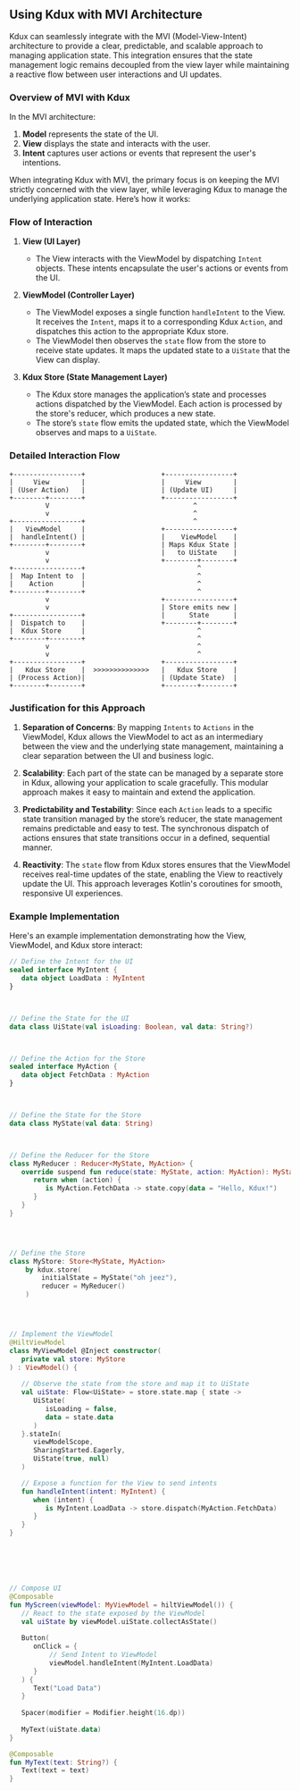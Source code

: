 ## Using Kdux with MVI Architecture

Kdux can seamlessly integrate with the MVI (Model-View-Intent) architecture to provide a clear, predictable, and
scalable approach to managing application state. This integration ensures that the state management logic remains
decoupled from the view layer while maintaining a reactive flow between user interactions and UI updates.

### Overview of MVI with Kdux

In the MVI architecture:

1. **Model** represents the state of the UI.
2. **View** displays the state and interacts with the user.
3. **Intent** captures user actions or events that represent the user's intentions.

When integrating Kdux with MVI, the primary focus is on keeping the MVI strictly concerned with the view layer, while
leveraging Kdux to manage the underlying application state. Here’s how it works:

### Flow of Interaction

1. **View (UI Layer)**
    - The View interacts with the ViewModel by dispatching `Intent` objects. These intents encapsulate the user's
      actions or events from the UI.

2. **ViewModel (Controller Layer)**
    - The ViewModel exposes a single function `handleIntent` to the View. It receives the `Intent`, maps it to a
      corresponding Kdux `Action`, and dispatches this action to the appropriate Kdux store.
    - The ViewModel then observes the `state` flow from the store to receive state updates. It maps the updated state to
      a `UiState` that the View can display.

3. **Kdux Store (State Management Layer)**
    - The Kdux store manages the application’s state and processes actions dispatched by the ViewModel. Each action is
      processed by the store's reducer, which produces a new state.
    - The store’s `state` flow emits the updated state, which the ViewModel observes and maps to a `UiState`.

### Detailed Interaction Flow

```plaintext
+-----------------+                   +-----------------+                               
|     View        |                   |     View        |                               
| (User Action)   |                   | (Update UI)     |                               
+--------+--------+                   +-----------------+                               
         V                                    ^                
         v                                    ^
+-----------------+                           ^
|   ViewModel     |                   +-----------------+  
|  handleIntent() |                   |    ViewModel    |    
+--------+--------+                   | Maps Kdux State |            
         v                            |   to UiState    |  
         v                            +--------+--------+  
+-----------------+                            ^           
|  Map Intent to  |                            ^
|    Action       |                            ^
+--------+--------+                            ^
         v                            +-----------------+  
         v                            | Store emits new |  
+-----------------+                   |      State      |  
|  Dispatch to    |                   +--------+--------+   
|  Kdux Store     |                            ^
+--------+--------+                            ^
         v                                     ^                  
         v                                     ^                  
+-----------------+                   +-----------------+           
|   Kdux Store    |  >>>>>>>>>>>>>>   |   Kdux Store    | 
| (Process Action)|                   | (Update State)  |           
+--------+--------+                   +--------+--------+           
```

### Justification for this Approach

1. **Separation of Concerns**: By mapping `Intents` to `Actions` in the ViewModel, Kdux allows the ViewModel to act as
   an intermediary between the view and the underlying state management, maintaining a clear separation between the UI
   and business logic.

2. **Scalability**: Each part of the state can be managed by a separate store in Kdux, allowing your application to
   scale gracefully. This modular approach makes it easy to maintain and extend the application.

3. **Predictability and Testability**: Since each `Action` leads to a specific state transition managed by the store’s
   reducer, the state management remains predictable and easy to test. The synchronous dispatch of actions ensures that
   state transitions occur in a defined, sequential manner.

4. **Reactivity**: The `state` flow from Kdux stores ensures that the ViewModel receives real-time updates of the state,
   enabling the View to reactively update the UI. This approach leverages Kotlin's coroutines for smooth, responsive UI
   experiences.

### Example Implementation

Here's an example implementation demonstrating how the View, ViewModel, and Kdux store interact:

```kotlin
// Define the Intent for the UI
sealed interface MyIntent {
   data object LoadData : MyIntent
}



// Define the State for the UI
data class UiState(val isLoading: Boolean, val data: String?)



// Define the Action for the Store
sealed interface MyAction {
   data object FetchData : MyAction
}



// Define the State for the Store
data class MyState(val data: String)



// Define the Reducer for the Store
class MyReducer : Reducer<MyState, MyAction> {
   override suspend fun reduce(state: MyState, action: MyAction): MyState {
      return when (action) {
         is MyAction.FetchData -> state.copy(data = "Hello, Kdux!")
      }
   }
}




// Define the Store
class MyStore: Store<MyState, MyAction>
    by kdux.store(
        initialState = MyState("oh jeez"),
        reducer = MyReducer()
    )




// Implement the ViewModel
@HiltViewModel
class MyViewModel @Inject constructor(
   private val store: MyStore
) : ViewModel() {
    
   // Observe the state from the store and map it to UiState
   val uiState: Flow<UiState> = store.state.map { state ->
      UiState(
         isLoading = false,
         data = state.data
      )
   }.stateIn(
      viewModelScope, 
      SharingStarted.Eagerly, 
      UiState(true, null)
   )

   // Expose a function for the View to send intents
   fun handleIntent(intent: MyIntent) {
      when (intent) {
         is MyIntent.LoadData -> store.dispatch(MyAction.FetchData)
      }
   }
}






// Compose UI
@Composable
fun MyScreen(viewModel: MyViewModel = hiltViewModel()) { 
   // React to the state exposed by the ViewModel
   val uiState by viewModel.uiState.collectAsState()
   
   Button(
      onClick = { 
          // Send Intent to ViewModel
          viewModel.handleIntent(MyIntent.LoadData) 
      }
   ) {
      Text("Load Data")
   }
   
   Spacer(modifier = Modifier.height(16.dp))
   
   MyText(uiState.data)
}

@Composable
fun MyText(text: String?) {
   Text(text = text)
}
```